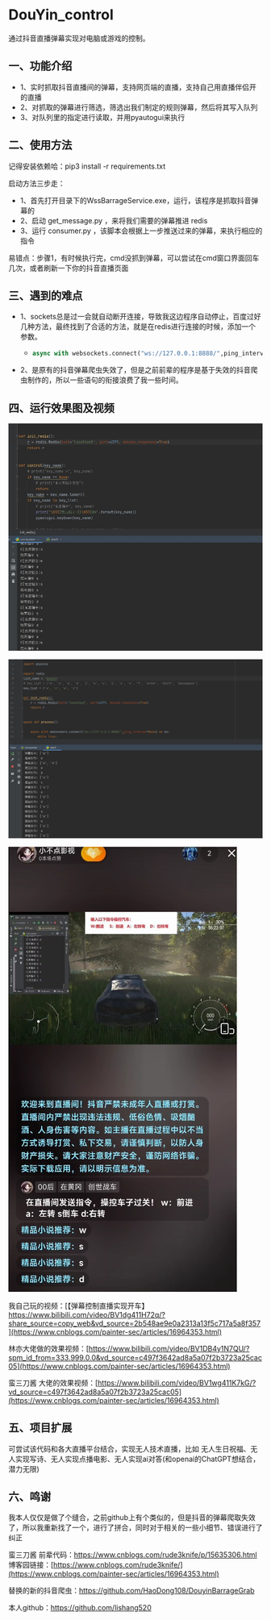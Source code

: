 # DouYin_control
通过抖音直播弹幕实现对电脑或游戏的控制。
## 一、功能介绍

- 1、实时抓取抖音直播间的弹幕，支持网页端的直播，支持自己用直播伴侣开的直播
- 2、对抓取的弹幕进行筛选，筛选出我们制定的规则弹幕，然后将其写入队列
- 3、对队列里的指定进行读取，并用pyautogui来执行

## 二、使用方法

记得安装依赖哈：pip3 install -r  requirements.txt

启动方法三步走：

- 1、首先打开目录下的WssBarrageService.exe，运行，该程序是抓取抖音弹幕的
- 2、启动  get_message.py   ，来将我们需要的弹幕推进 redis
- 3、运行  consumer.py  ，该脚本会根据上一步推送过来的弹幕，来执行相应的指令

易错点：步骤1，有时候执行完，cmd没抓到弹幕，可以尝试在cmd窗口界面回车几次，或者刷新一下你的抖音直播页面



## 三、遇到的难点

- 1、sockets总是过一会就自动断开连接，导致我这边程序自动停止，百度过好几种方法，最终找到了合适的方法，就是在redis进行连接的时候，添加一个参数。

  - ```python
    async with websockets.connect("ws://127.0.0.1:8888/",ping_interval=None) as ws:  #ping_interval=None 是为了防止sockets断开
    ```

- 2、是原有的抖音弹幕爬虫失效了，但是之前前辈的程序是基于失效的抖音爬虫制作的，所以一些语句的衔接浪费了我一些时间。

## 四、运行效果图及视频

![Snipaste_2022-12-07_18-25-23](Reamme.assets/Snipaste_2022-12-07_18-25-23.jpg)

![Snipaste_2022-12-07_18-25-38](Reamme.assets/Snipaste_2022-12-07_18-25-38.jpg)

![Snipaste_2022-12-07_19-33-10](Reamme.assets/Snipaste_2022-12-07_19-33-10.jpg)



我自己玩的视频：[【弹幕控制直播实现开车】 https://www.bilibili.com/video/BV1dg411H72q/?share_source=copy_web&vd_source=2b548ae9e0a2313a13f5c717a5a8f357](https://www.cnblogs.com/painter-sec/articles/16964353.html)

林亦大佬做的效果视频：[https://www.bilibili.com/video/BV1DB4y1N7QU/?spm_id_from=333.999.0.0&vd_source=c497f3642ad8a5a07f2b3723a25cac05](https://www.cnblogs.com/painter-sec/articles/16964353.html)

蛮三刀酱 大佬的效果视频：[https://www.bilibili.com/video/BV1wg411K7kG/?vd_source=c497f3642ad8a5a07f2b3723a25cac05](https://www.cnblogs.com/painter-sec/articles/16964353.html)



## 五、项目扩展

可尝试该代码和各大直播平台结合，实现无人技术直播，比如 无人生日祝福、无人实现写诗、无人实现点播电影、无人实现ai对答(和openai的ChatGPT想结合，潜力无限)



## 六、鸣谢

我本人仅仅是做了个缝合，之前github上有个类似的，但是抖音的弹幕爬取失效了，所以我重新找了一个，进行了拼合，同时对于相关的一些小细节、错误进行了纠正

蛮三刀酱 前辈代码：https://www.cnblogs.com/rude3knife/p/15635306.html 博客园链接：[https://www.cnblogs.com/rude3knife/](https://www.cnblogs.com/painter-sec/articles/16964353.html)

替换的新的抖音爬虫：https://github.com/HaoDong108/DouyinBarrageGrab

本人github：https://github.com/lishang520



